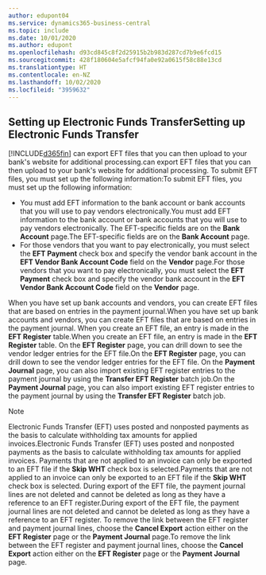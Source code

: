```yaml
---
author: edupont04
ms.service: dynamics365-business-central
ms.topic: include
ms.date: 10/01/2020
ms.author: edupont
ms.openlocfilehash: d93cd845c8f2d25915b2b983d287cd7b9e6fcd15
ms.sourcegitcommit: 428f180604e5afcf94fa0e92a0615f58c88e13cd
ms.translationtype: HT
ms.contentlocale: en-NZ
ms.lasthandoff: 10/02/2020
ms.locfileid: "3959632"
---
```

## <a name="setting-up-electronic-funds-transfer"></a><span data-ttu-id="9caf8-101">Setting up Electronic Funds Transfer</span><span class="sxs-lookup"><span data-stu-id="9caf8-101">Setting up Electronic Funds Transfer</span></span>

[!INCLUDE[d365fin](../../../includes/d365fin_md.md)] <span data-ttu-id="9caf8-102">can export EFT files that you can then upload to your bank's website for additional processing.</span><span class="sxs-lookup"><span data-stu-id="9caf8-102">can export EFT files that you can then upload to your bank's website for additional processing.</span></span> <span data-ttu-id="9caf8-103">To submit EFT files, you must set up the following information:</span><span class="sxs-lookup"><span data-stu-id="9caf8-103">To submit EFT files, you must set up the following information:</span></span>  

* <span data-ttu-id="9caf8-104">You must add EFT information to the bank account or bank accounts that you will use to pay vendors electronically.</span><span class="sxs-lookup"><span data-stu-id="9caf8-104">You must add EFT information to the bank account or bank accounts that you will use to pay vendors electronically.</span></span> <span data-ttu-id="9caf8-105">The EFT-specific fields are on the **Bank Account** page.</span><span class="sxs-lookup"><span data-stu-id="9caf8-105">The EFT-specific fields are on the **Bank Account** page.</span></span>  
* <span data-ttu-id="9caf8-106">For those vendors that you want to pay electronically, you must select the **EFT Payment** check box and specify the vendor bank account in the **EFT Vendor Bank Account Code** field on the **Vendor** page.</span><span class="sxs-lookup"><span data-stu-id="9caf8-106">For those vendors that you want to pay electronically, you must select the **EFT Payment** check box and specify the vendor bank account in the **EFT Vendor Bank Account Code** field on the **Vendor** page.</span></span>  

<span data-ttu-id="9caf8-107">When you have set up bank accounts and vendors, you can create EFT files that are based on entries in the payment journal.</span><span class="sxs-lookup"><span data-stu-id="9caf8-107">When you have set up bank accounts and vendors, you can create EFT files that are based on entries in the payment journal.</span></span> <span data-ttu-id="9caf8-108">When you create an EFT file, an entry is made in the **EFT Register** table.</span><span class="sxs-lookup"><span data-stu-id="9caf8-108">When you create an EFT file, an entry is made in the **EFT Register** table.</span></span> <span data-ttu-id="9caf8-109">On the **EFT Register** page, you can drill down to see the vendor ledger entries for the EFT file.</span><span class="sxs-lookup"><span data-stu-id="9caf8-109">On the **EFT Register** page, you can drill down to see the vendor ledger entries for the EFT file.</span></span> <span data-ttu-id="9caf8-110">On the **Payment Journal** page, you can also import existing EFT register entries to the payment journal by using the **Transfer EFT Register** batch job.</span><span class="sxs-lookup"><span data-stu-id="9caf8-110">On the **Payment Journal** page, you can also import existing EFT register entries to the payment journal by using the **Transfer EFT Register** batch job.</span></span>

> [!NOTE]  
> <span data-ttu-id="9caf8-111">Electronic Funds Transfer (EFT) uses posted and nonposted payments as the basis to calculate withholding tax amounts for applied invoices.</span><span class="sxs-lookup"><span data-stu-id="9caf8-111">Electronic Funds Transfer (EFT) uses posted and nonposted payments as the basis to calculate withholding tax amounts for applied invoices.</span></span> <span data-ttu-id="9caf8-112">Payments that are not applied to an invoice can only be exported to an EFT file if the **Skip WHT** check box is selected.</span><span class="sxs-lookup"><span data-stu-id="9caf8-112">Payments that are not applied to an invoice can only be exported to an EFT file if the **Skip WHT** check box is selected.</span></span> <span data-ttu-id="9caf8-113">During export of the EFT file, the payment journal lines are not deleted and cannot be deleted as long as they have a reference to an EFT register.</span><span class="sxs-lookup"><span data-stu-id="9caf8-113">During export of the EFT file, the payment journal lines are not deleted and cannot be deleted as long as they have a reference to an EFT register.</span></span> <span data-ttu-id="9caf8-114">To remove the link between the EFT register and payment journal lines, choose the **Cancel Export** action either on the **EFT Register** page or the **Payment Journal** page.</span><span class="sxs-lookup"><span data-stu-id="9caf8-114">To remove the link between the EFT register and payment journal lines, choose the **Cancel Export** action either on the **EFT Register** page or the **Payment Journal** page.</span></span>       
